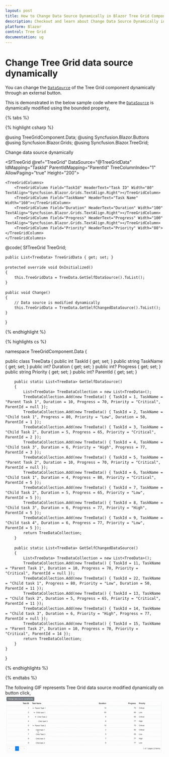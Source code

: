 ```yaml
---
layout: post
title: How to Change Data Source Dynamically in Blazor Tree Grid Component | Syncfusion
description: Checkout and learn about Change Data Source Dynamically in Blazor Tree Grid component of Syncfusion, and more details.
platform: Blazor
control: Tree Grid
documentation: ug
---
```


# Change Tree Grid data source dynamically

You can change the [`DataSource`](https://help.syncfusion.com/cr/blazor/Syncfusion.Blazor.TreeGrid.SfTreeGrid-1.html#Syncfusion_Blazor_TreeGrid_SfTreeGrid_1_DataSource) of the Tree Grid component dynamically through an external button.

This is demonstrated in the below sample code where the [`DataSource`](https://help.syncfusion.com/cr/blazor/Syncfusion.Blazor.TreeGrid.SfTreeGrid-1.html#Syncfusion_Blazor_TreeGrid_SfTreeGrid_1_DataSource) is dynamically modified using the bounded property,

{% tabs %}

{% highlight csharp %}

@using TreeGridComponent.Data;
@using Syncfusion.Blazor.Buttons
@using  Syncfusion.Blazor.Grids;
@using  Syncfusion.Blazor.TreeGrid;

<SfButton OnClick="Change">Change data source dynamically</SfButton>

<SfTreeGrid @ref="TreeGrid" DataSource="@TreeGridData" IdMapping="TaskId" ParentIdMapping="ParentId"
            TreeColumnIndex="1" AllowPaging="true" Height="200">
    <TreeGridPageSettings PageSize="8"></TreeGridPageSettings>

    <TreeGridColumns>
        <TreeGridColumn Field="TaskId" HeaderText="Task ID" Width="80" TextAlign="Syncfusion.Blazor.Grids.TextAlign.Right"></TreeGridColumn>
        <TreeGridColumn Field="TaskName" HeaderText="Task Name" Width="160"></TreeGridColumn>
        <TreeGridColumn Field="Duration" HeaderText="Duration" Width="100" TextAlign="Syncfusion.Blazor.Grids.TextAlign.Right"></TreeGridColumn>
        <TreeGridColumn Field="Progress" HeaderText="Progress" Width="100" TextAlign="Syncfusion.Blazor.Grids.TextAlign.Right"></TreeGridColumn>
        <TreeGridColumn Field="Priority" HeaderText="Priority" Width="80"></TreeGridColumn>
    </TreeGridColumns>
</SfTreeGrid>

@code{
    SfTreeGrid<TreeData> TreeGrid;

    public List<TreeData> TreeGridData { get; set; }

    protected override void OnInitialized()
    {
        this.TreeGridData = TreeData.GetSelfDataSource().ToList();
    }

    public void Change()
    {
        // Data source is modified dynamically
        this.TreeGridData = TreeData.GetSelfChangedDataSource().ToList();
    }
}

{% endhighlight %}

{% highlights cs %}

namespace TreeGridComponent.Data {

public class TreeData
    {
        public int TaskId { get; set; }
        public string TaskName { get; set; }
        public int? Duration { get; set; }
        public int? Progress { get; set; }
        public string Priority { get; set; }
        public int? ParentId { get; set; }

        public static List<TreeData> GetSelfDataSource()
        {
            List<TreeData> TreeDataCollection = new List<TreeData>();
            TreeDataCollection.Add(new TreeData() { TaskId = 1, TaskName = "Parent Task 1", Duration = 10, Progress = 70, Priority = "Critical", ParentId = null });
            TreeDataCollection.Add(new TreeData() { TaskId = 2, TaskName = "Child task 1", Progress = 80, Priority = "Low", Duration = 50, ParentId = 1 });
            TreeDataCollection.Add(new TreeData() { TaskId = 3, TaskName = "Child Task 2", Duration = 5, Progress = 65, Priority = "Critical", ParentId = 2 });
            TreeDataCollection.Add(new TreeData() { TaskId = 4, TaskName = "Child task 3", Duration = 6, Priority = "High", Progress = 77, ParentId = 3 });
            TreeDataCollection.Add(new TreeData() { TaskId = 5, TaskName = "Parent Task 2", Duration = 10, Progress = 70, Priority = "Critical", ParentId = null });
            TreeDataCollection.Add(new TreeData() { TaskId = 6, TaskName = "Child task 1", Duration = 4, Progress = 80, Priority = "Critical", ParentId = 5 });
            TreeDataCollection.Add(new TreeData() { TaskId = 7, TaskName = "Child Task 2", Duration = 5, Progress = 65, Priority = "Low", ParentId = 5 });
            TreeDataCollection.Add(new TreeData() { TaskId = 8, TaskName = "Child task 3", Duration = 6, Progress = 77, Priority = "High", ParentId = 5 });
            TreeDataCollection.Add(new TreeData() { TaskId = 9, TaskName = "Child task 4", Duration = 6, Progress = 77, Priority = "Low", ParentId = 5 });
            return TreeDataCollection;
        }

        public static List<TreeData> GetSelfChangedDataSource()
        {
            List<TreeData> TreeDataCollection = new List<TreeData>();
            TreeDataCollection.Add(new TreeData() { TaskId = 11, TaskName = "Parent Task 1", Duration = 10, Progress = 70, Priority = "Critical", ParentId = null });
            TreeDataCollection.Add(new TreeData() { TaskId = 22, TaskName = "Child task 1", Progress = 80, Priority = "Low", Duration = 50, ParentId = 11 });
            TreeDataCollection.Add(new TreeData() { TaskId = 13, TaskName = "Child Task 2", Duration = 5, Progress = 65, Priority = "Critical", ParentId = 11 });
            TreeDataCollection.Add(new TreeData() { TaskId = 14, TaskName = "Child task 3", Duration = 6, Priority = "High", Progress = 77, ParentId = null });
            TreeDataCollection.Add(new TreeData() { TaskId = 15, TaskName = "Parent Task 2", Duration = 10, Progress = 70, Priority = "Critical", ParentId = 14 });
            return TreeDataCollection;
        }
    }
}

{% endhighlights %}

{% endtabs %}

The following GIF represents Tree Grid data source modified dynamically on button click,
![`Update datasource dynamically`](../images/change-datasource.gif)